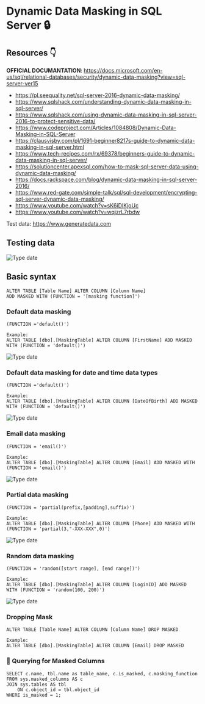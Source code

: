 # Dynamic Data Masking in SQL Server  :lock:

## Resources  :point_down:

**OFFICIAL DOCUMANTATION**: https://docs.microsoft.com/en-us/sql/relational-databases/security/dynamic-data-masking?view=sql-server-ver15

* https://pl.seequality.net/sql-server-2016-dynamic-data-masking/
* https://www.sqlshack.com/understanding-dynamic-data-masking-in-sql-server/
* https://www.sqlshack.com/using-dynamic-data-masking-in-sql-server-2016-to-protect-sensitive-data/
* https://www.codeproject.com/Articles/1084808/Dynamic-Data-Masking-in-SQL-Server
* https://clausvisby.com/pl/1691-beginner8217s-guide-to-dynamic-data-masking-in-sql-server.html
* https://www.tech-recipes.com/rx/69378/beginners-guide-to-dynamic-data-masking-in-sql-server/
* https://solutioncenter.apexsql.com/how-to-mask-sql-server-data-using-dynamic-data-masking/
* https://docs.rackspace.com/blog/dynamic-data-masking-in-sql-server-2016/
* https://www.red-gate.com/simple-talk/sql/sql-development/encrypting-sql-server-dynamic-data-masking/
* https://www.youtube.com/watch?v=sK6iDIKjoUc
* https://www.youtube.com/watch?v=wqjzrL7rbdw

Test data: https://www.generatedata.com

## Testing data

![Type date](https://i.imgur.com/ljMUpUj.jpg)

## Basic syntax
```
ALTER TABLE [Table Name] ALTER COLUMN [Column Name] 
ADD MASKED WITH (FUNCTION = '[masking function]')
```

### Default data masking 
```
(FUNCTION ='default()')

Example:
ALTER TABLE [dbo].[MaskingTable] ALTER COLUMN [FirstName] ADD MASKED WITH (FUNCTION = 'default()')
```
![Type date](https://i.imgur.com/yEeCXXQ.jpg)

### Default data masking for date and time data types
```
(FUNCTION ='default()')

Example:
ALTER TABLE [dbo].[MaskingTable] ALTER COLUMN [DateOfBirth] ADD MASKED WITH (FUNCTION = 'default()')
```
![Type date](https://i.imgur.com/MAALXlk.jpg)

### Email data masking 
```
(FUNCTION = 'email()')

Example:
ALTER TABLE [dbo].[MaskingTable] ALTER COLUMN [Email] ADD MASKED WITH (FUNCTION = 'email()')
```
![Type date](https://i.imgur.com/3K8XMKc.jpg)

### Partial data masking 
```
(FUNCTION = 'partial(prefix,[padding],suffix)')

Example:
ALTER TABLE [dbo].[MaskingTable] ALTER COLUMN [Phone] ADD MASKED WITH (FUNCTION = 'partial(3,"-XXX-XXX",0)')
```
![Type date](https://i.imgur.com/H82rjfw.jpg)

### Random data masking 
```
(FUNCTION = 'random([start range], [end range])') 

Example:
ALTER TABLE [dbo].[MaskingTable] ALTER COLUMN [LoginID] ADD MASKED WITH (FUNCTION = 'random(100, 200)')
```
![Type date](https://i.imgur.com/1fLjkcI.jpg)



### Dropping Mask
```
ALTER TABLE [Table Name] ALTER COLUMN [Column Name] DROP MASKED

Example:
ALTER TABLE [dbo].[MaskingTable] ALTER COLUMN [Email] DROP MASKED 
```

### :round_pushpin: Querying for Masked Columns
```
SELECT c.name, tbl.name as table_name, c.is_masked, c.masking_function  
FROM sys.masked_columns AS c  
JOIN sys.tables AS tbl   
    ON c.object_id = tbl.object_id
WHERE is_masked = 1; 
```
